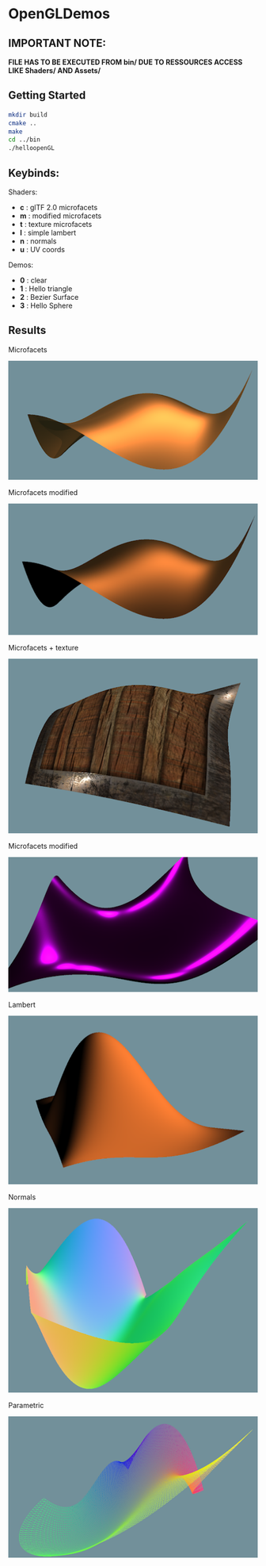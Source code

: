 # OpenGLDemos

## IMPORTANT NOTE:

**FILE HAS TO BE EXECUTED FROM bin/ DUE TO RESSOURCES ACCESS LIKE Shaders/ AND Assets/**

## Getting Started

```bash
mkdir build
cmake ..
make
cd ../bin
./helloopenGL
```

## Keybinds:

Shaders:

- **c** : glTF 2.0 microfacets
- **m** : modified microfacets
- **t** : texture microfacets
- **l** : simple lambert
- **n** : normals
- **u** : UV coords

Demos:

- **0** : clear
- **1** : Hello triangle
- **2** : Bezier Surface
- **3** : Hello Sphere

## Results

Microfacets

![alt text](results/microfacets.png)

Microfacets modified

![alt text](results/microfacetsmodified.png)

Microfacets + texture

![alt text](results/microfacetstexture.png)

Microfacets modified

![alt text](results/microfacetsmodified1.png)

Lambert

![alt text](results/lambert.png)

Normals

![alt text](results/normals.png)

Parametric

![alt text](results/parametric.png)
